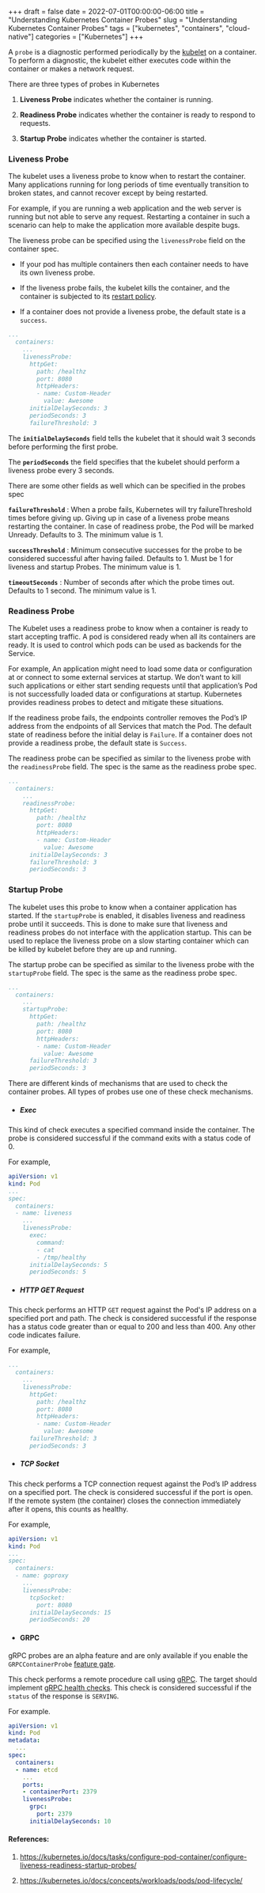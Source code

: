 +++ 
draft = false
date = 2022-07-01T00:00:00-06:00
title = "Understanding Kubernetes Container Probes"
slug = "Understanding Kubernetes Container Probes"
tags = ["kubernetes", "containers", "cloud-native"]
categories = ["Kubernetes"]
+++

A `probe` is a diagnostic performed periodically by the [kubelet](https://kubernetes.io/docs/reference/command-line-tools-reference/kubelet/) on a container. To perform a diagnostic, the kubelet either executes code within the container or makes a network request.

There are three types of probes in Kubernetes

1. **Liveness Probe** indicates whether the container is running.

2. **Readiness Probe** indicates whether the container is ready to respond to requests.

3. **Startup Probe** indicates whether the container is started.

### Liveness Probe
The kubelet uses a liveness probe to know when to restart the container. Many applications running for long periods of time eventually transition to broken states, and cannot recover except by being restarted.

For example, if you are running a web application and the web server is running but not able to serve any request. Restarting a container in such a scenario can help to make the application more available despite bugs.

The liveness probe can be specified using the `livenessProbe` field on the container spec.

* If your pod has multiple containers then each container needs to have its own liveness probe.

* If the liveness probe fails, the kubelet kills the container, and the container is subjected to its [restart policy](https://kubernetes.io/docs/concepts/workloads/pods/pod-lifecycle/#restart-policy).

* If a container does not provide a liveness probe, the default state is a `success`.

```yaml
...
  containers:
    ...    
    livenessProbe:
      httpGet:
        path: /healthz
        port: 8080
        httpHeaders:
        - name: Custom-Header
          value: Awesome
      initialDelaySeconds: 3
      periodSeconds: 3
      failureThreshold: 3
```

The **`initialDelaySeconds`** field tells the kubelet that it should wait 3 seconds before performing the first probe.

The **`periodSeconds`** the field specifies that the kubelet should perform a liveness probe every 3 seconds.

There are some other fields as well which can be specified in the probes spec

**`failureThreshold`** : When a probe fails, Kubernetes will try failureThreshold times before giving up. Giving up in case of a liveness probe means restarting the container. In case of readiness probe, the Pod will be marked Unready. Defaults to 3. The minimum value is 1.

**`successThreshold`** : Minimum consecutive successes for the probe to be considered successful after having failed. Defaults to 1. Must be 1 for liveness and startup Probes. The minimum value is 1.

**`timeoutSeconds`** : Number of seconds after which the probe times out. Defaults to 1 second. The minimum value is 1.

### Readiness Probe
The Kubelet uses a readiness probe to know when a container is ready to start accepting traffic. A pod is considered ready when all its containers are ready. It is used to control which pods can be used as backends for the Service.

For example, An application might need to load some data or configuration at or connect to some external services at startup. We don’t want to kill such applications or either start sending requests until that application’s Pod is not successfully loaded data or configurations at startup. Kubernetes provides readiness probes to detect and mitigate these situations.

If the readiness probe fails, the endpoints controller removes the Pod’s IP address from the endpoints of all Services that match the Pod. The default state of readiness before the initial delay is `Failure`. If a container does not provide a readiness probe, the default state is `Success`.

The readiness probe can be specified as similar to the liveness probe with the `readinessProbe` field. The spec is the same as the readiness probe spec.

```yaml
...
  containers:
    ...    
    readinessProbe:
      httpGet:
        path: /healthz
        port: 8080
        httpHeaders:
        - name: Custom-Header
          value: Awesome
      initialDelaySeconds: 3
      failureThreshold: 3
      periodSeconds: 3
```

### Startup Probe
The kubelet uses this probe to know when a container application has started. If the `startupProbe` is enabled, it disables liveness and readiness probe until it succeeds. This is done to make sure that liveness and readiness probes do not interface with the application startup. This can be used to replace the liveness probe on a slow starting container which can be killed by kubelet before they are up and running.

The startup probe can be specified as similar to the liveness probe with the `startupProbe` field. The spec is the same as the readiness probe spec.

```yaml
...
  containers:
    ...    
    startupProbe:
      httpGet:
        path: /healthz
        port: 8080
        httpHeaders:
        - name: Custom-Header
          value: Awesome
      failureThreshold: 3
      periodSeconds: 3
```

There are different kinds of mechanisms that are used to check the container probes. All types of probes use one of these check mechanisms.

* ##### Exec

This kind of check executes a specified command inside the container. The probe is considered successful if the command exits with a status code of 0.

For example,

```yaml
apiVersion: v1
kind: Pod
...
spec:
  containers:
  - name: liveness
    ...
    livenessProbe:
      exec:
        command:
        - cat
        - /tmp/healthy
      initialDelaySeconds: 5
      periodSeconds: 5
```

* ##### HTTP GET Request
This check performs an HTTP `GET` request against the Pod's IP address on a specified port and path. The check is considered successful if the response has a status code greater than or equal to 200 and less than 400. Any other code indicates failure.

For example,

```yaml
...
  containers:
    ...    
    livenessProbe:
      httpGet:
        path: /healthz
        port: 8080
        httpHeaders:
        - name: Custom-Header
          value: Awesome
      failureThreshold: 3
      periodSeconds: 3
```

* ##### TCP Socket
This check performs a TCP connection request against the Pod’s IP address on a specified port. The check is considered successful if the port is open. If the remote system (the container) closes the connection immediately after it opens, this counts as healthy.

For example,

```yaml
apiVersion: v1
kind: Pod
...
spec:
  containers:
  - name: goproxy
    ...
    livenessProbe:
      tcpSocket:
        port: 8080
      initialDelaySeconds: 15
      periodSeconds: 20
```

* #### GRPC
gRPC probes are an alpha feature and are only available if you enable the `GRPCContainerProbe` [feature gate](https://kubernetes.io/docs/reference/command-line-tools-reference/feature-gates/).

This check performs a remote procedure call using [gRPC](https://grpc.io/). The target should implement [gRPC health checks](https://grpc.github.io/grpc/core/md_doc_health-checking.html). This check is considered successful if the `status` of the response is `SERVING`.

For example.

```yaml
apiVersion: v1
kind: Pod
metadata:
  ...
spec:
  containers:
  - name: etcd
    ...
    ports:
    - containerPort: 2379
    livenessProbe:
      grpc:
        port: 2379
      initialDelaySeconds: 10
```

#### References:

1. https://kubernetes.io/docs/tasks/configure-pod-container/configure-liveness-readiness-startup-probes/

2. https://kubernetes.io/docs/concepts/workloads/pods/pod-lifecycle/
